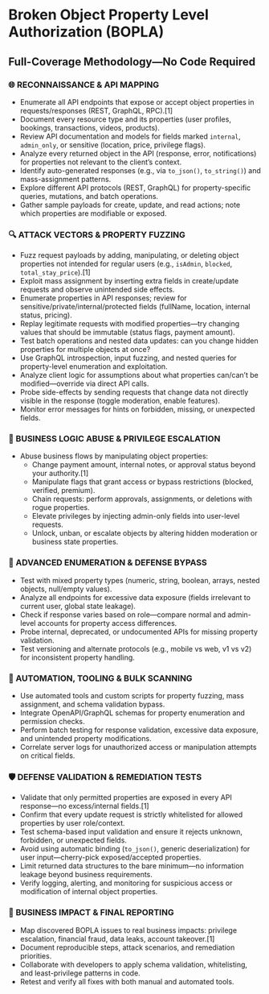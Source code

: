 # Broken Object Property Level Authorization (BOPLA)

## Full-Coverage Methodology—No Code Required

### 🌐 RECONNAISSANCE & API MAPPING

  - Enumerate all API endpoints that expose or accept object properties in requests/responses (REST, GraphQL, RPC).[1]
  - Document every resource type and its properties (user profiles, bookings, transactions, videos, products).
  - Review API documentation and models for fields marked `internal`, `admin_only`, or sensitive (location, price, privilege flags).
  - Analyze every returned object in the API (response, error, notifications) for properties not relevant to the client’s context.
  - Identify auto-generated responses (e.g., via `to_json()`, `to_string()`) and mass-assignment patterns.
  - Explore different API protocols (REST, GraphQL) for property-specific queries, mutations, and batch operations.
  - Gather sample payloads for create, update, and read actions; note which properties are modifiable or exposed.

### 🔍 ATTACK VECTORS & PROPERTY FUZZING

  - Fuzz request payloads by adding, manipulating, or deleting object properties not intended for regular users (e.g., `isAdmin`, `blocked`, `total_stay_price`).[1]
  - Exploit mass assignment by inserting extra fields in create/update requests and observe unintended side effects.
  - Enumerate properties in API responses; review for sensitive/private/internal/protected fields (fullName, location, internal status, pricing).
  - Replay legitimate requests with modified properties—try changing values that should be immutable (status flags, payment amount).
  - Test batch operations and nested data updates: can you change hidden properties for multiple objects at once?
  - Use GraphQL introspection, input fuzzing, and nested queries for property-level enumeration and exploitation.
  - Analyze client logic for assumptions about what properties can/can’t be modified—override via direct API calls.
  - Probe side-effects by sending requests that change data not directly visible in the response (toggle moderation, enable features).
  - Monitor error messages for hints on forbidden, missing, or unexpected fields.

### 💾 BUSINESS LOGIC ABUSE & PRIVILEGE ESCALATION

  - Abuse business flows by manipulating object properties:
    - Change payment amount, internal notes, or approval status beyond your authority.[1]
    - Manipulate flags that grant access or bypass restrictions (blocked, verified, premium).
    - Chain requests: perform approvals, assignments, or deletions with rogue properties.
    - Elevate privileges by injecting admin-only fields into user-level requests.
    - Unlock, unban, or escalate objects by altering hidden moderation or business state properties.

### 🧠 ADVANCED ENUMERATION & DEFENSE BYPASS

  - Test with mixed property types (numeric, string, boolean, arrays, nested objects, null/empty values).
  - Analyze all endpoints for excessive data exposure (fields irrelevant to current user, global state leakage).
  - Check if response varies based on role—compare normal and admin-level accounts for property access differences.
  - Probe internal, deprecated, or undocumented APIs for missing property validation.
  - Test versioning and alternate protocols (e.g., mobile vs web, v1 vs v2) for inconsistent property handling.

### 🎯 AUTOMATION, TOOLING & BULK SCANNING

  - Use automated tools and custom scripts for property fuzzing, mass assignment, and schema validation bypass.
  - Integrate OpenAPI/GraphQL schemas for property enumeration and permission checks.
  - Perform batch testing for response validation, excessive data exposure, and unintended property modifications.
  - Correlate server logs for unauthorized access or manipulation attempts on critical fields.

### 🛡️ DEFENSE VALIDATION & REMEDIATION TESTS

  - Validate that only permitted properties are exposed in every API response—no excess/internal fields.[1]
  - Confirm that every update request is strictly whitelisted for allowed properties by user role/context.
  - Test schema-based input validation and ensure it rejects unknown, forbidden, or unexpected fields.
  - Avoid using automatic binding (`to_json()`, generic deserialization) for user input—cherry-pick exposed/accepted properties.
  - Limit returned data structures to the bare minimum—no information leakage beyond business requirements.
  - Verify logging, alerting, and monitoring for suspicious access or modification of internal object properties.

### 🏁 BUSINESS IMPACT & FINAL REPORTING

  - Map discovered BOPLA issues to real business impacts: privilege escalation, financial fraud, data leaks, account takeover.[1]
  - Document reproducible steps, attack scenarios, and remediation priorities.
  - Collaborate with developers to apply schema validation, whitelisting, and least-privilege patterns in code.
  - Retest and verify all fixes with both manual and automated tools.
